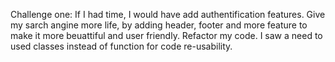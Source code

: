 Challenge one:
If I had time, I would have add authentification features.
Give my sarch angine more life, by adding header, footer and more feature to make it more  beuattiful and user friendly.
Refactor my code. I saw a need to used classes instead of function for code re-usability.